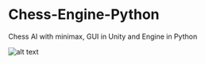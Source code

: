 # Chess-Engine-Python
Chess AI with minimax, GUI in Unity and Engine in Python


![alt text](https://i.ibb.co/wd08np1/Chessengine.jpg)
